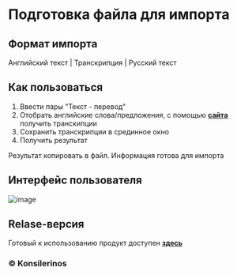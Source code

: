 # Подготовка файла для импорта

## Формат импорта

Английский текст | Транскрипция | Русский текст

## Как пользоваться

1. Ввести пары "Текст - перевод"
2. Отобрать английские слова/предложения, с помощью [**сайта**](https://tophonetics.com/) получить транскипции
3. Сохранить транскрипции в срединное окно
4. Получить результат

Результат копировать в файл. Информация готова для импорта

## Интерфейс пользователя

![image](https://user-images.githubusercontent.com/78896451/141315255-76e19c8b-9b4b-453e-be0d-153f4a4dc549.png)

## Relase-версия

Готовый к использованию продукт доступен [**здесь**](https://github.com/konsilerinos/English-anki-tool/blob/main/Release.rar)

### ©️ Konsilerinos

